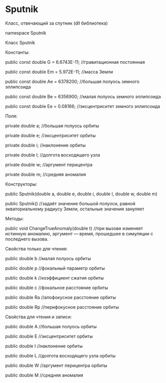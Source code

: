 # Sputnik
Класс, отвечающий за спутник (dll библиотека)

namespace Sputnik

Класс Sputnik

Константы:

public const double G = 6.6743E-11; //гравитационная постоянная

public const double Em = 5.972E-11;  //масса Земли

public const double Ae = 6378200;   //большая полуось земного эллипсоида

public const double Be = 6356900;   //малая полуось земного эллипсоида

public const double Ee = 0.08166;   //эксцентриситет земного эллипсоида

Поля:

private double a; //большая полуось орбиты

private double e; //эксцентриситет орбиты

private double i; //наклонение орбиты

private double l; //долгота восходящего узла

private double w; //аргумент перицентра

private double m; //средняя аномалия

Конструкторы:

public Sputnik(double a, double e, double i, double l, double w, double m)

public Sputnik() //задаёт значение большой полуоси, равной экваториальному радиусу Земли, остальные значения зануляет

Методы:

public void ChangeTrueAnomaly(double t) //при вызове изменяет истинную аномалию, аргумент — время, прошедшее в симуляции с последнего вызова.

Свойства только для чтения:

public double b //малая полуось орбиты

public double p //фокальный параметр орбиты

public double k //коэффициент сжатия орбиты

public double c //фокальное расстояние орбиты

public double Ra //апофокусное расстояние орбиты

public double Rp //перифокусное расстояние орбиты

Свойства для чтения и записи:

public double A //большая полуось орбиты

public double E //эксцентриситет орбиты

public double I //наклонение орбиты

public double L //долгота восходящего узла орбиты

public double W //аргумент перицентра орбиты

public double M //средняя аномалия
